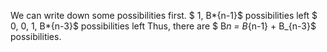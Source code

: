 We can write down some possibilities first. 
$ 1, B*{n-1}$ possibilities left 
$ 0, 0, 1, B*{n-3}$ possibilities left 
Thus, there are $ B*n = B*{n-1} + B_{n-3}$ possibilities.
